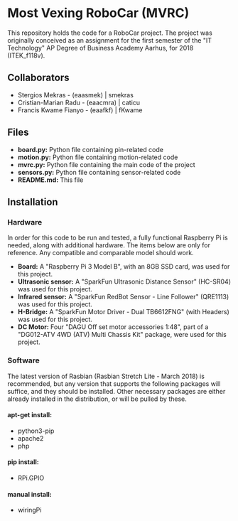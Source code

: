 # Most Vexing RoboCar (MVRC)
This repository holds the code for a RoboCar project. The project was originally conceived as an assignment for the first semester of the "IT Technology" AP Degree of Business Academy Aarhus, for 2018 (ITEK_f118v).

## Collaborators
* Stergios Mekras - (eaasmek) | smekras
* Cristian-Marian Radu - (eaacmra) | caticu
* Francis Kwame Fianyo - (eaafkf) | fKwame

## Files
* **board.py:** Python file containing pin-related code
* **motion.py:** Python file containing motion-related code
* **mvrc.py:** Python file containing the  main code of the project
* **sensors.py:** Python file containing sensor-related code
* **README.md:** This file

## Installation
### Hardware
In order for this code to be run and tested, a fully functional Raspberry Pi is needed, along with additional hardware.
The items below are only for reference. Any compatible and comparable model should work.
* **Board:** A "Raspberry Pi 3 Model B", with an 8GB SSD card, was used for this project.
* **Ultrasonic sensor:** A "SparkFun Ultrasonic Distance Sensor" (HC-SR04) was used for this project.
* **Infrared sensor:** A "SparkFun RedBot Sensor - Line Follower" (QRE1113) was used for this project.
* **H-Bridge:** A "SparkFun Motor Driver - Dual TB6612FNG" (with Headers) was used for this project.
* **DC Motor:** Four "DAGU Off set motor accessories 1:48", part of a "DG012-ATV 4WD (ATV) Multi Chassis Kit"
package, were used for this project. 
### Software
The latest version of Rasbian (Rasbian Stretch Lite - March 2018) is recommended,
but any version that supports the following packages will suffice, and they should be installed.
Other necessary packages are either already installed in the distribution, or will be pulled by these.
#### apt-get install:
* python3-pip
* apache2
* php
#### pip install:
* RPi.GPIO
#### manual install:
* wiringPi
